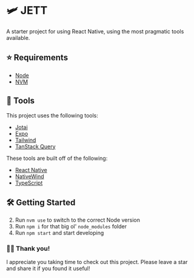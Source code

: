 # 🛩️ JETT

A starter project for using React Native, using the most pragmatic tools available.

## ⭐️ Requirements

- [Node](https://nodejs.org/en/)
- [NVM](https://github.com/nvm-sh/nvm)

## 🧰 Tools

This project uses the following tools:

- [Jotai](https://jotai.org/)
- [Expo](https://expo.dev/)
- [Tailwind](https://tailwindcss.com/)
- [TanStack Query](https://tanstack.com/query/latest)

These tools are built off of the following:
- [React Native](https://reactnative.dev/)
- [NativeWind](https://www.nativewind.dev/)
- [TypeScript](https://www.typescriptlang.org/)

## 🛠 Getting Started

2. Run `nvm use` to switch to the correct Node version
3. Run `npm i` for that big ol' `node_modules` folder
4. Run `npm start` and start developing

### 👋🏻 Thank you!

I appreciate you taking time to check out this project. Please leave a star and share it if you found it useful!
